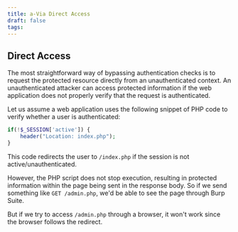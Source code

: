 ```yaml
---
title: a-Via Direct Access
draft: false
tags:
---
```

## Direct Access

The most straightforward way of bypassing authentication checks is to request the protected resource directly from an unauthenticated context. An unauthenticated attacker can access protected information if the web application does not properly verify that the request is authenticated.

Let us assume a web application uses the following snippet of PHP code to verify whether a user is authenticated:

```php
if(!$_SESSION['active']) {
	header("Location: index.php");
}
```

This code redirects the user to `/index.php` if the session is not active/unauthenticated.

However, the PHP script does not stop execution, resulting in protected information within the page being sent in the response body. So if we send something like `GET /admin.php`, we'd be able to see the page through Burp Suite.

But if we try to access `/admin.php` through a browser, it won't work since the browser follows the redirect.




